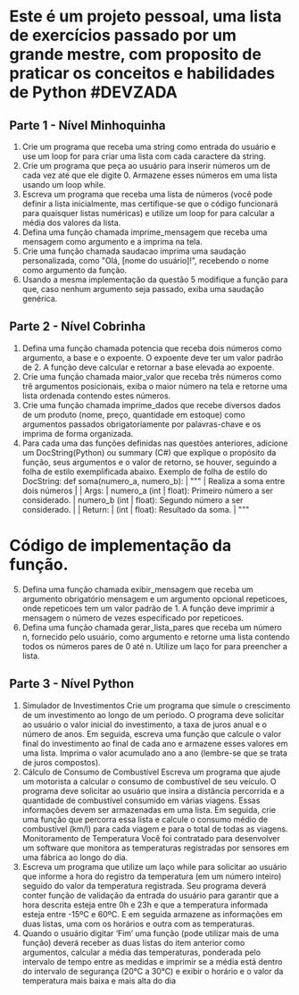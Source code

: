 # Este é um projeto pessoal, uma lista de exercícios passado por um grande mestre, com proposito de praticar os conceitos e habilidades de Python #DEVZADA

## Parte 1 - Nível Minhoquinha

1. Crie um programa que receba uma string como entrada do usuário e use um loop for
para criar uma lista com cada caractere da string.
2. Crie um programa que peça ao usuário para inserir números um de cada vez até que
ele digite 0. Armazene esses números em uma lista usando um loop while.
3. Escreva um programa que receba uma lista de números (você pode definir a lista
inicialmente, mas certifique-se que o código funcionará para quaisquer listas numéricas)
e utilize um loop for para calcular a média dos valores da lista.
4. Defina uma função chamada imprime_mensagem que receba uma mensagem como
argumento e a imprima na tela.
5. Crie uma função chamada saudacao imprima uma saudação personalizada, como "Olá,
[nome do usuário]!", recebendo o nome como argumento da função.
6. Usando a mesma implementação da questão 5 modifique a função para que, caso
nenhum argumento seja passado, exiba uma saudação genérica.

## Parte 2 - Nível Cobrinha
1. Defina uma função chamada potencia que receba dois números como argumento, a
base e o expoente. O expoente deve ter um valor padrão de 2. A função deve calcular e
retornar a base elevada ao expoente.
2. Crie uma função chamada maior_valor que receba três números como trê argumentos
posicionais, exiba o maior número na tela e retorne uma lista ordenada contendo estes
números.
3. Crie uma função chamada imprime_dados que recebe diversos dados de um produto
(nome, preço, quantidade em estoque) como argumentos passados obrigatoriamente
por palavras-chave e os imprima de forma organizada.
4. Para cada uma das funções definidas nas questões anteriores, adicione um
DocString(Python) ou summary (C#) que explique o propósito da função, seus
argumentos e o valor de retorno, se houver, seguindo a folha de estilo exemplificada
abaixo.
Exemplo de folha de estilo do DocString:
def soma(numero_a, numero_b):
| """
| Realiza a soma entre dois números
|
| Args:
| numero_a (int | float): Primeiro número a ser considerado.
| numero_b (int | float): Segundo número a ser considerado.
|
| Return:
| (int | float): Resultado da soma.
| """
# Código de implementação da função.
5. Defina uma função chamada exibir_mensagem que receba um argumento obrigatório
mensagem e um argumento opcional repeticoes, onde repeticoes tem um valor padrão
de 1. A função deve imprimir a mensagem o número de vezes especificado por
repeticoes.
6. Defina uma função chamada gerar_lista_pares que receba um número n, fornecido pelo
usuário, como argumento e retorne uma lista contendo todos os números pares de 0 até
n. Utilize um laço for para preencher a lista.

## Parte 3 - Nível Python

1. Simulador de Investimentos
Crie um programa que simule o crescimento de um investimento ao longo de um
período. O programa deve solicitar ao usuário o valor inicial do investimento, a taxa de
juros anual e o número de anos. Em seguida, escreva uma função que calcule o valor
final do investimento ao final de cada ano e armazene esses valores em uma lista.
Imprima o valor acumulado ano a ano (lembre-se que se trata de juros compostos).
2. Cálculo de Consumo de Combustível
Escreva um programa que ajude um motorista a calcular o consumo de combustível de
seu veículo. O programa deve solicitar ao usuário que insira a distância percorrida e a
quantidade de combustível consumido em várias viagens. Essas informações devem
ser armazenadas em uma lista. Em seguida, crie uma função que percorra essa lista e
calcule o consumo médio de combustível (km/l) para cada viagem e para o total de
todas as viagens.
Monitoramento de Temperatura
Você foi contratado para desenvolver um software que monitora as temperaturas
registradas por sensores em uma fábrica ao longo do dia.
3. Escreva um programa que utilize um laço while para solicitar ao usuário que informe a
hora do registro da temperatura (em um número inteiro) seguido do valor da
temperatura registrada. Seu programa deverá conter função de validação da entrada do
usuário para garantir que a hora descrita esteja entre 0h e 23h e que a temperatura
informada esteja entre -15ºC e 60ºC. E em seguida armazene as informações em duas
listas, uma com os horários e outra com as temperaturas.
4. Quando o usuário digitar ‘Fim’ uma função (pode utilizar mais de uma função) deverá
receber as duas listas do item anterior como argumentos, calcular a média das
temperaturas, ponderada pelo intervalo de tempo entre as medidas e imprimir se a
média está dentro do intervalo de segurança (20°C a 30°C) e exibir o horário e o valor
da temperatura mais baixa e mais alta do dia
